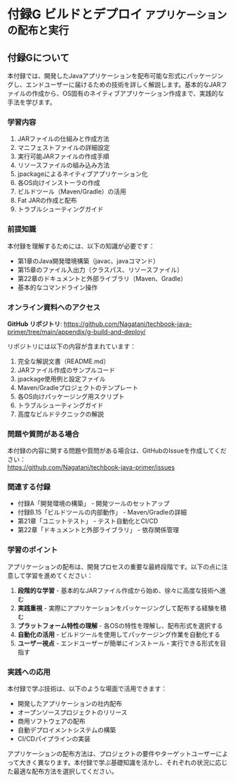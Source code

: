 # <b>付録G</b> <span>ビルドとデプロイ</span> <small>アプリケーションの配布と実行</small>

## 付録Gについて

本付録では、開発したJavaアプリケーションを配布可能な形式にパッケージングし、エンドユーザーに届けるための技術を詳しく解説します。基本的なJARファイルの作成から、OS固有のネイティブアプリケーション作成まで、実践的な手法を学びます。

### 学習内容

1. JARファイルの仕組みと作成方法
2. マニフェストファイルの詳細設定
3. 実行可能JARファイルの作成手順
4. リソースファイルの組み込み方法
5. jpackageによるネイティブアプリケーション化
6. 各OS向けインストーラの作成
7. ビルドツール（Maven/Gradle）の活用
8. Fat JARの作成と配布
9. トラブルシューティングガイド

### 前提知識

本付録を理解するためには、以下の知識が必要です：

- 第1章のJava開発環境構築（javac、javaコマンド）
- 第15章のファイル入出力（クラスパス、リソースファイル）
- 第22章のドキュメントと外部ライブラリ（Maven、Gradle）
- 基本的なコマンドライン操作

### オンライン資料へのアクセス

**GitHub リポジトリ**: https://github.com/Nagatani/techbook-java-primer/tree/main/appendix/g-build-and-deploy/

リポジトリには以下の内容が含まれています：

1. 完全な解説文書（README.md）
2. JARファイル作成のサンプルコード
3. jpackage使用例と設定ファイル
4. Maven/Gradleプロジェクトのテンプレート
5. 各OS向けパッケージング用スクリプト
6. トラブルシューティングガイド
7. 高度なビルドテクニックの解説

### 問題や質問がある場合

本付録の内容に関する問題や質問がある場合は、GitHubのIssueを作成してください：<br>
https://github.com/Nagatani/techbook-java-primer/issues

### 関連する付録

- 付録A「開発環境の構築」 - 開発ツールのセットアップ
- 付録B.15「ビルドツールの内部動作」 - Maven/Gradleの詳細
- 第21章「ユニットテスト」 - テスト自動化とCI/CD
- 第22章「ドキュメントと外部ライブラリ」 - 依存関係管理

### 学習のポイント

アプリケーションの配布は、開発プロセスの重要な最終段階です。以下の点に注意して学習を進めてください：

1. **段階的な学習** - 基本的なJARファイル作成から始め、徐々に高度な技術へ進む
2. **実践重視** - 実際にアプリケーションをパッケージングして配布する経験を積む
3. **プラットフォーム特性の理解** - 各OSの特性を理解し、配布形式を選択する
4. **自動化の活用** - ビルドツールを使用してパッケージング作業を自動化する
5. **ユーザー視点** - エンドユーザーが簡単にインストール・実行できる形式を目指す

### 実践への応用

本付録で学ぶ技術は、以下のような場面で活用できます：

- 開発したアプリケーションの社内配布
- オープンソースプロジェクトのリリース
- 商用ソフトウェアの配布
- 自動デプロイメントシステムの構築
- CI/CDパイプラインの実装

アプリケーションの配布方法は、プロジェクトの要件やターゲットユーザーによって大きく異なります。本付録で学ぶ基礎知識を活かし、それぞれの状況に応じた最適な配布方法を選択してください。